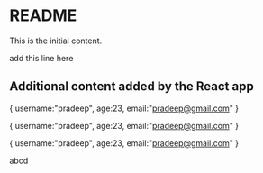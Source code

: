 # README

This is the initial content.

add this line here 

## Additional content added by the React app

{
username:"pradeep",
age:23,
email:"pradeep@gmail.com"
}

{
username:"pradeep",
age:23,
email:"pradeep@gmail.com"
}

{
username:"pradeep",
age:23,
email:"pradeep@gmail.com"
}

abcd
